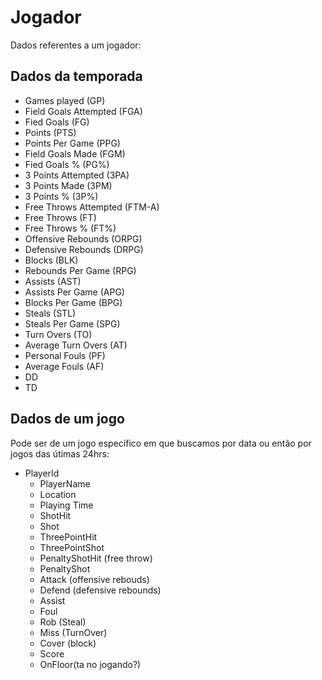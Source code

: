# Jogador

Dados referentes a um jogador:

## Dados da temporada

- Games played (GP)
- Field Goals Attempted (FGA)
- Fied Goals (FG)
- Points (PTS)
- Points Per Game (PPG)
- Field Goals Made (FGM)
- Fied Goals % (PG%)
- 3 Points Attempted (3PA)
- 3 Points Made (3PM)
- 3 Points % (3P%)
- Free Throws Attempted (FTM-A)
- Free Throws (FT)
- Free Throws % (FT%)
- Offensive Rebounds (ORPG)
- Defensive Rebounds (DRPG)
- Blocks (BLK)
- Rebounds Per Game (RPG)
- Assists (AST)
- Assists Per Game (APG)
- Blocks Per Game (BPG)
- Steals (STL)
- Steals Per Game (SPG)
- Turn Overs (TO)
- Average Turn Overs (AT)
- Personal Fouls (PF)
- Average Fouls (AF)
- DD
- TD

## Dados de um jogo

Pode ser de um jogo específico em que buscamos por data ou então por jogos das útimas 24hrs:

- PlayerId
  - PlayerName
  - Location
  - Playing Time
  - ShotHit
  - Shot
  - ThreePointHit
  - ThreePointShot
  - PenaltyShotHit (free throw)
  - PenaltyShot
  - Attack (offensive rebouds)
  - Defend (defensive rebounds)
  - Assist
  - Foul
  - Rob (Steal)
  - Miss (TurnOver)
  - Cover (block)
  - Score
  - OnFloor(ta no jogando?)
